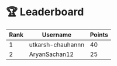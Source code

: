 # 🏆 Leaderboard

| Rank | Username | Points |
|------|----------|--------|
| 1 | utkarsh-chauhannn | 40 |
| 2 | AryanSachan12 | 25 |
